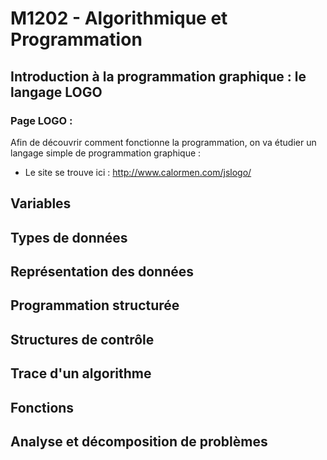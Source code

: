 # M1202 - Algorithmique et Programmation

## Introduction à la programmation graphique : le langage LOGO

### Page LOGO :

Afin de découvrir comment fonctionne la programmation, on va étudier un langage simple de programmation graphique :

- Le site se trouve ici : http://www.calormen.com/jslogo/



## Variables

## Types de données

## Représentation des données

## Programmation structurée

## Structures de contrôle

## Trace d'un algorithme

## Fonctions

## Analyse et décomposition de problèmes

